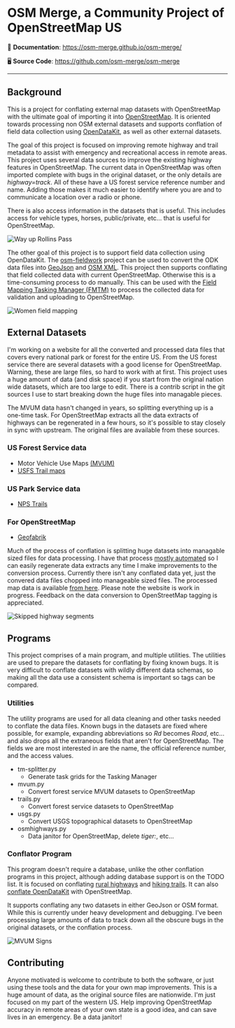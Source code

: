 # OSM Merge, a Community Project of OpenStreetMap US

📖 **Documentation**: <a href="https://osm-merge.github.io/osm-merge/" target="_blank">https://osm-merge.github.io/osm-merge/</a>

🖥️ **Source Code**: <a href="https://github.com/osm-merge/osm-merge" target="_blank">https://github.com/osm-merge/osm-merge</a>

---

## Background

This is a project for conflating external map datasets with
OpenStreetMap with the ultimate goal of importing it into
[OpenStreetMap](https://www.openstreetmap.org). It
is oriented towards processing non OSM external datasets and supports
conflation of field data collection using
[OpenDataKit](https://opendatakit.org/software/), as well as other
external datasets.

The goal of this project is focused on improving remote highway and
trail metadata to assist with emergency and recreational access in
remote areas. This project uses several data sources to improve the
existing highway features in OpenStreetMap. The current data in
OpenStreetMap was often imported complete with bugs in the 
original dataset, or the only details are *highway=track*. All of
these have a US forest service reference number and name. Adding those
makes it much easier to identify where you are and to communicate a
location over a radio or phone.

There is also access information in the datasets that is useful. This
includes access for vehicle types, horses, public/private, etc... that
is useful for OpenStreetMap.

![Way up Rollins Pass](https://github.com/hotosm/osm-merge/blob/main/docs/assets/small-rollinspass.png)

The other goal of this project is to support field data collection
using OpenDataKit. The
[osm-fieldwork](https://hotosm.github.io/osm-fieldwork/) project can
be used to convert the ODK data files into
[GeoJson](https://geojson.org/) and [OSM
XML](https://wiki.openstreetmap.org/wiki/OSM_XML). This
project then supports conflating that field collected data with
current OpenStreetMap. Otherwise this is a time-consuming process to
do manually. This can be used with the [Field Mapping Tasking Manager (FMTM)](fmtm.hotosm.org) to process the collected data for validation
and uploading to OpenStreetMap.

![Women field mapping](https://github.com/hotosm/osm-merge/blob/main/docs/assets/small-zanzibar.jpg)

## External Datasets

I'm working on a website for all the converted and processed data
files that covers every national park or forest for the entire US.
From the US forest service there are several datasets with a good
license for OpenStreetMap. Warning, these are large files, so hard to
work with at first. This project uses a huge amount of data (and disk
space) if you start from the original nation wide datasets, which are
too large to edit. There is a contrib script in the git sources I use
to start breaking down the huge files into managable pieces.

The MVUM data hasn't changed in years, so splitting everything up is a
one-time task. For OpenStreetMap extracts all the data extracts of
highways can be regenerated in a few hours, so it's possible to stay
closely in sync with upstream. The original files are available from
these sources.

### US Forest Service data

* Motor Vehicle Use Maps [(MVUM)](https://data.fs.usda.gov/geodata/edw/edw_resources/shp/S_USA.Road_MVUM.zip)
* [USFS Trail maps](https://data.fs.usda.gov/geodata/edw/edw_resources/shp/S_USA.TrailNFS_Publish.zip)

### US Park Service data

* [NPS Trails](https://public-nps.opendata.arcgis.com/search?collection=Dataset&q=trail)

### For OpenStreetMap

* [Geofabrik](http://download.geofabrik.de/north-america.html)

Much of the process of conflation is splitting huge datasets into
managable sized files for data processing. I have that process [mostly
automated](https://github.com/hotosm/osm-merge/tree/main/contrib) so I
can easily regenerate data extracts any time I make improvements to the
conversion process. Currently there isn't any conflated data yet, just the
convered data files chopped into manageable sized files. The processed
map data is available [from
here](http://5.78.72.214/osm-merge/). Please note the website is work
in progress. Feedback on the data conversion to OpenStreetMap tagging
is appreciated.

![Skipped highway segments](https://github.com/hotosm/osm-merge/blob/main/docs/assets/skippedsegments.png)

## Programs

This project comprises of a main program, and multiple utilities. The
utilities are used to prepare the datasets for conflating by fixing
known bugs. It is very difficult to conflate datasets with wildly
different data schemas, so making all the data use a consistent schema
is important so tags can be compared.

### Utilities

The utility programs are used for all data cleaning and other tasks
needed to conflate the data files. Known bugs in the datasets are
fixed where possible, for example, expanding abbreviations so *Rd*
becomes *Road*, etc... and also drops all the extraneous fields that
aren't for OpenStreetMap. The fields we are most interested in are the
name, the official reference number, and the access values.

* tm-splitter.py
    * Generate task grids for the Tasking Manager
* mvum.py
    * Convert forest service MVUM datasets to OpenStreetMap
* trails.py
    * Convert forest service datasets to OpenStreetMap
* usgs.py
    * Convert USGS topographical datasets to OpenStreetMap
* osmhighways.py
    * Data janitor for OpenStreetMap, delete *tiger:*, etc...

### Conflator Program

This program doesn't require a database, unlike the other conflation
programs in this project, although adding database support is on the
TODO list. It is focused on conflating [rural highways](highways.md)
and [hiking trails](trails.md). It can also [conflate
OpenDataKit](odkconflation.md) with OpenStreetMap.

It supports conflating any two datasets in either GeoJson or OSM
format. While this is currently under heavy development and
debugging. I've been processing large amounts of data to track down
all the obscure bugs in the original datasets, or the conflation
process.

![MVUM Signs](https://github.com/hotosm/osm-merge/blob/main/docs/assets/20210913_113539.jpg)

## Contributing

Anyone motivated is welcome to contribute to both the software, or
just using these tools and the data for your own map
improvements. This is a huge amount of data, as the original
source files are nationwide. I'm just focused on my part of the
western US. Help improving OpenStreetMap accuracy in remote areas
of your own state is a good idea, and can save lives in an
emergency. Be a data janitor!
